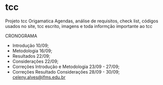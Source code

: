 # tcc
Projeto tcc Origamatica
Agendas, análise de requisitos, check list, códigos usados no site, tcc escrito, imagens e toda informção importante ao tcc


CRONOGRAMA
- Introdução 10/09;
- Metodologia 16/09;
- Resultados 22/09;
- Considerações 22/09;
- Correções Introdução e Metodologia 23/09 - 27/09;
- Correções Resultado Considerações 28/09 - 30/09;
celeny.alves@ifms.edu.br
